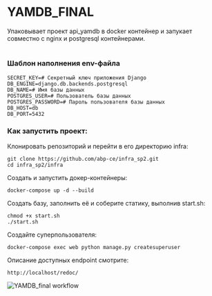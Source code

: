 # YAMDB_FINAL
Упаковывает проект api_yamdb в docker контейнер и запукает совместно с nginx и postgresql контейнерами. 
#
### Шаблон наполнения env-файла
```
SECRET_KEY=# Секретный ключ приложения Django
DB_ENGINE=django.db.backends.postgresql
DB_NAME=# Имя базы данных
POSTGRES_USER=# Пользователь базы данных
POSTGRES_PASSWORD=# Пароль пользователя базы данных
DB_HOST=db
DB_PORT=5432
```
### Как запустить проект:

Клонировать репозиторий и перейти в его директорию infra:

```
git clone https://github.com/abp-ce/infra_sp2.git
cd infra_sp2/infra
```

Cоздать и запустить докер-контейнеры:

```
docker-compose up -d --build
```

Создать базу, заполнить её и соберите статику, выполнив start.sh:

```
chmod +x start.sh
./start.sh
```

Cоздайте суперпользователя:

```
docker-compose exec web python manage.py createsuperuser
```

Описание доступных endpoint смотрите:

```
http://localhost/redoc/
```
![YAMDB_final workflow](https://github.com/abp-ce/yamdb_final/actions/workflows/yamdb_workflow.yml/badge.svg)